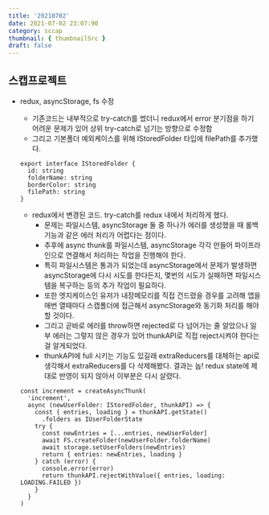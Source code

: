```yaml
---
title: '20210702'
date: 2021-07-02 23:07:90
category: sccap
thumbnail: { thumbnailSrc }
draft: false
---
```


## 스캡프로젝트

- redux, asyncStorage, fs 수정

  - 기존코드는 내부적으로 try-catch를 썼더니 redux에서 error 분기점을 하기 어려운 문제가 있어 상위 try-catch로 넘기는 방향으로 수정함
  - 그리고 기본폴더 예외케이스를 위해 IStoredFolder 타입에 filePath를 추가했다.

  ```tsx
  export interface IStoredFolder {
    id: string
    folderName: string
    borderColor: string
    filePath: string
  }
  ```

  - redux에서 변경된 코드. try-catch를 redux 내에서 처리하게 했다.
    - 문제는 파일시스템, asyncStorage 둘 중 하나가 에러를 생성했을 때 롤백 기능과 같은 에러 처리가 어렵다는 점이다.
    - 추후에 async thunk를 파일시스템, asyncStorage 각각 만들어 파이프라인으로 연결해서 처리하는 작업을 진행해야 한다.
    - 특히 파일시스템은 통과가 되었는데 asyncStorage에서 문제가 발생하면 asyncStorage에 다시 시도를 한다든지, 몇번의 시도가 실패하면 파일시스템을 복구하는 등의 추가 작업이 필요하다.
    - 또한 엣지케이스인 유저가 내장메모리를 직접 건드렸을 경우를 고려해 앱을 매번 열때마다 스캡폴더에 접근해서 asyncStorage와 동기화 처리를 해야 할 것이다.
    - 그리고 곧바로 에러를 throw하면 rejected로 다 넘어가는 줄 알았으나 일부 에러는 그렇지 않은 경우가 있어 thunkAPI로 직접 reject시켜야 한다는 걸 알게되었다.
    - thunkAPI에 full 시키는 기능도 있길래 extraReducers를 대체하는 api로 생각해서 extraReducers를 다 삭제해봤다. 결과는 놉! redux state에 제대로 반영이 되지 않아서 이부분은 다시 살렸다.

  ```tsx
  const increment = createAsyncThunk(
    'increment',
    async (newUserFolder: IStoredFolder, thunkAPI) => {
      const { entries, loading } = thunkAPI.getState()
        .folders as IUserFolderState
      try {
        const newEntries = [...entries, newUserFolder]
        await FS.createFolder(newUserFolder.folderName)
        await storage.setUserFolders(newEntries)
        return { entries: newEntries, loading }
      } catch (error) {
        console.error(error)
        return thunkAPI.rejectWithValue({ entries, loading: LOADING.FAILED })
      }
    }
  )
  ```
